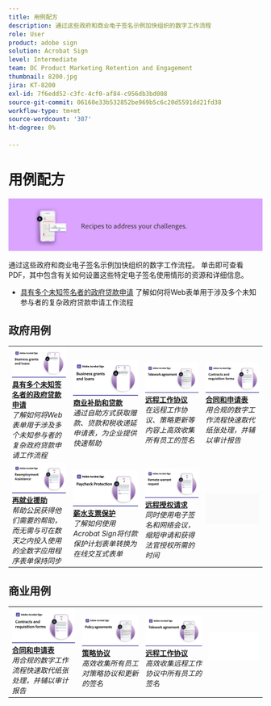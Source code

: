 ```yaml
---
title: 用例配方
description: 通过这些政府和商业电子签名示例加快组织的数字工作流程
role: User
product: adobe sign
solution: Acrobat Sign
level: Intermediate
team: DC Product Marketing Retention and Engagement
thumbnail: 8200.jpg
jira: KT-8200
exl-id: 7f6edd52-c3fc-4cf0-af84-c956db3bd008
source-git-commit: 06160e33b532852be969b5c6c20d5591dd21fd38
workflow-type: tm+mt
source-wordcount: '307'
ht-degree: 0%

---
```


# 用例配方

![用例横幅](../assets/Hero-Recipe.png)

通过这些政府和商业电子签名示例加快组织的数字工作流程。 单击即可查看PDF，其中包含有关如何设置这些特定电子签名使用情形的资源和详细信息。

* [具有多个未知签名者的政府贷款申请](webform-multiple-signers.md)
了解如何将Web表单用于涉及多个未知参与者的复杂政府贷款申请工作流程

## 政府用例

<table style="table-layout:fixed">
<tr>
  <td>
    <a href="webform-multiple-signers.md">
      <img alt="具有多个未知签名者的政府贷款申请" src="../assets/UC_Business.png" />
    </a>
    <div>
    <a href="webform-multiple-signers.md"><strong>具有多个未知签名者的政府贷款申请</strong></a>
    </div>
    <em>了解如何将Web表单用于涉及多个未知参与者的复杂政府贷款申请工作流程</em>
    <br>
  </td> 
  <td>
    <a href="usecasegovgrants.md">
      <img alt="商业补助和贷款" src="../assets/UC_Business.png" />
    </a>
    <div>
    <a href="usecasegovgrants.md"><strong>商业补助和贷款</strong></a>
    </div>
    <em>通过自助方式获取赠款、贷款和税收递延申请表，为企业提供快速帮助</em>
    <br>
  </td> 
  <td>
    <a href="usecasegovtelework.md">
      <img alt="远程工作协议" src="../assets/UC_MegasignR.png" />
    </a>
    <div>
    <a href="usecasegovtelework.md"><strong>远程工作协议</strong></a>
    </div>
    <em>在远程工作协议、策略更新等内容上高效收集所有员工的签名</em>
    <br>
  </td>
  <td>
    <a href="usecasegovcontracts.md">
      <img alt="合同和申请表" src="../assets/UC_WorkflowR.png" />
    </a>
    <div>
    <a href="usecasegovcontracts.md"><strong>合同和申请表</strong></a>
    </div>
    <em>用合规的数字工作流程快速取代纸张处理，并辅以审计报告</em>
    <br>
  </td>
</tr>
<tr>
 <td>
    <a href="usecasegovreemployment.md">
      <img alt="再就业援助" src="../assets/UC_WebformsR.png" />
    </a>
    <div>
    <a href="usecasegovreemployment.md"><strong>再就业援助</strong></a>
    </div>
    <em>帮助公民获得他们需要的帮助，而无需与可在数天之内投入使用的全数字应用程序表单保持同步</em>
    <br>
  </td>
  <td>
    <a href="usecasegovpaycheck.md">
      <img alt="薪水支票保护" src="../assets/UC_PaycheckProtectionR.png" />
    </a>
    <div>
    <a href="usecasegovpaycheck.md"><strong>薪水支票保护</strong></a>
    </div>
    <em>了解如何使用Acrobat Sign将付款保护计划表单转换为在线交互式表单</em>
    <br>
  </td>
  <td>
    <a href="usecasegovremote.md">
      <img alt="远程授权请求" src="../assets/UC_Remote_WarrantR.png" />
    </a>
    <div>
    <a href="usecasegovremote.md"><strong>远程授权请求</strong></a>
    </div>
    <em>同时使用电子签名和网络会议，缩短申请和获得法官授权所需的时间</em>
    <br>
  </td>
  <td>
    <img alt="间隔条" src="../assets/Grayspacer.png" />
    <div>
    <br>
  </td>
</tr>
</table>

## 商业用例

<table style="table-layout:fixed">
<tr>
  <td>
    <a href="usecasecomcontracts.md">
      <img alt="合同和申请表" src="../assets/UC_WorkflowR.png" />
    </a>
    <div>
    <a href="usecasecomcontracts.md"><strong>合同和申请表</strong></a>
    </div>
    <em>用合规的数字工作流程快速取代纸张处理，并辅以审计报告</em>
    <br>
  </td> 
  <td>
    <a href="usecasecompolicy.md">
      <img alt="策略协议" src="../assets/UC_Policy.png" />
    </a>
    <div>
    <a href="usecasecompolicy.md"><strong>策略协议</strong></a>
    </div>
    <em>高效收集所有员工对策略协议和更新的签名</em>
    <br>
  </td>
  <td>
    <a href="usecasecomtelework.md">
      <img alt="远程工作协议" src="../assets/UC_MegasignR.png" />
    </a>
    <div>
    <a href="usecasecomtelework.md"><strong>远程工作协议</strong></a>
    </div>
    <em>高效收集远程工作协议中所有员工的签名</em>
    <br>
  </td>
  <td>
    <img alt="间隔条" src="../assets/Whitespacer.png" />
    <div>
    <br>
  </td>
</tr>
</table>
